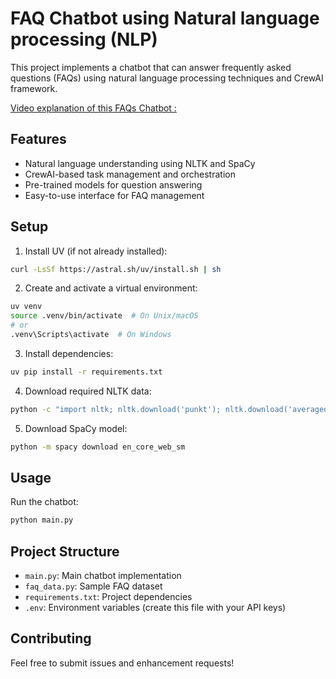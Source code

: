 # FAQ Chatbot using Natural language processing (NLP) 

This project implements a chatbot that can answer frequently asked questions (FAQs) using natural language processing techniques and CrewAI framework.

[Video explanation of this FAQs Chatbot :](https://www.linkedin.com/posts/umardraz-arshad_ai-chatbot-crewai-activity-7310887372974383104-BeJr?utm_source=share&utm_medium=member_desktop&rcm=ACoAAEX_MEIB5y71hScvBF0VtgoGRKjM39WdibY)
## Features

- Natural language understanding using NLTK and SpaCy
- CrewAI-based task management and orchestration
- Pre-trained models for question answering
- Easy-to-use interface for FAQ management

## Setup

1. Install UV (if not already installed):
```bash
curl -LsSf https://astral.sh/uv/install.sh | sh
```

2. Create and activate a virtual environment:
```bash
uv venv
source .venv/bin/activate  # On Unix/macOS
# or
.venv\Scripts\activate  # On Windows
```

3. Install dependencies:
```bash
uv pip install -r requirements.txt
```

4. Download required NLTK data:
```bash
python -c "import nltk; nltk.download('punkt'); nltk.download('averaged_perceptron_tagger')"
```

5. Download SpaCy model:
```bash
python -m spacy download en_core_web_sm
```

## Usage

Run the chatbot:
```bash
python main.py
```

## Project Structure

- `main.py`: Main chatbot implementation
- `faq_data.py`: Sample FAQ dataset
- `requirements.txt`: Project dependencies
- `.env`: Environment variables (create this file with your API keys)

## Contributing

Feel free to submit issues and enhancement requests! 
